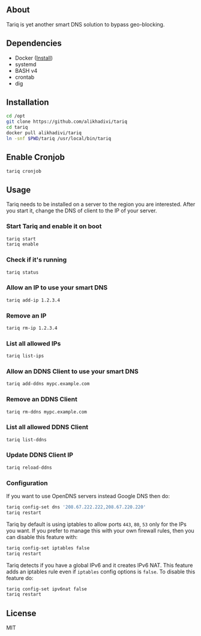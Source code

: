 ## About

Tariq is yet another smart DNS solution to bypass geo-blocking.

## Dependencies

* Docker ([Install](https://docs.docker.com/engine/install/ubuntu/))
* systemd
* BASH v4
* crontab
* dig
<!-- * iptables & ipset -->
<!-- ## Install iptables & ipset on debian based 
```bash
sudo apt install iptables ipset
``` -->
<!-- 
## Install from DockerHub

```bash
docker pull alikhadivi/tariq
docker run -v /usr/local/bin:/install alikhadivi/tariq instl
``` -->

## Installation

```bash
cd /opt
git clone https://github.com/alikhadivi/tariq
cd tariq
docker pull alikhadivi/tariq
ln -snf $PWD/tariq /usr/local/bin/tariq
```

## Enable Cronjob
```bash
tariq cronjob
```

## Usage

Tariq needs to be installed on a server to the region you are interested.
After you start it, change the DNS of client to the IP of your server.

### Start Tariq and enable it on boot

```bash
tariq start
tariq enable
```

### Check if it's running

```bash
tariq status
```

### Allow an IP to use your smart DNS

```bash
tariq add-ip 1.2.3.4
```

### Remove an IP

```bash
tariq rm-ip 1.2.3.4
```

### List all allowed IPs

```bash
tariq list-ips
```

### Allow an DDNS Client to use your smart DNS

```bash
tariq add-ddns mypc.example.com
```

### Remove an DDNS Client

```bash
tariq rm-ddns mypc.example.com
```

### List all allowed DDNS Client

```bash
tariq list-ddns
```

### Update DDNS Client IP

```bash
tariq reload-ddns
```

### Configuration

If you want to use OpenDNS servers instead Google DNS then do:

```bash
tariq config-set dns '208.67.222.222,208.67.220.220'
tariq restart
```

Tariq by default is using iptables to allow ports `443`, `80`, `53`
only for the IPs you want. If you prefer to manage this with your own
firewall rules, then you can disable this feature with:

```bash
tariq config-set iptables false
tariq restart
```

Tariq detects if you have a global IPv6 and it creates IPv6 NAT. This
feature adds an iptables rule even if `iptables` config options is `false`.
To disable this feature do:

```bash
tariq config-set ipv6nat false
tariq restart
```

## License
MIT

